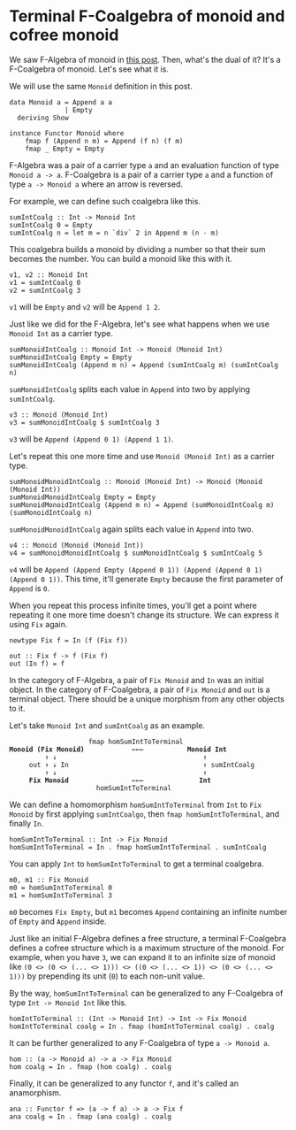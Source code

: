 # Terminal F-Coalgebra of monoid and cofree monoid

We saw F-Algebra of monoid in [this post](../8/monoid_f_algebra_free1.html). Then, what's the dual of it? It's a F-Coalgebra of monoid. Let's see what it is.

We will use the same `Monoid` definition in this post.

```
data Monoid a = Append a a
              | Empty
  deriving Show

instance Functor Monoid where
    fmap f (Append n m) = Append (f n) (f m)
    fmap _ Empty = Empty
```

F-Algebra was a pair of a carrier type `a` and an evaluation function of type `Monoid a -> a`. F-Coalgebra is a pair of a carrier type `a` and a function of type `a -> Monoid a` where an arrow is reversed.

For example, we can define such coalgebra like this.

```
sumIntCoalg :: Int -> Monoid Int
sumIntCoalg 0 = Empty
sumIntCoalg n = let m = n `div` 2 in Append m (n - m)
```

This coalgebra builds a monoid by dividing a number so that their sum becomes the number. You can build a monoid like this with it.

```
v1, v2 :: Monoid Int
v1 = sumIntCoalg 0
v2 = sumIntCoalg 3
```

`v1` will be `Empty` and `v2` will be `Append 1 2`.

Just like we did for the F-Algebra, let's see what happens when we use `Monoid Int` as a carrier type.

```
sumMonoidIntCoalg :: Monoid Int -> Monoid (Monoid Int)
sumMonoidIntCoalg Empty = Empty
sumMonoidIntCoalg (Append m n) = Append (sumIntCoalg m) (sumIntCoalg n)
```

`sumMonoidIntCoalg` splits each value in `Append` into two by applying `sumIntCoalg`.

```
v3 :: Monoid (Monoid Int)
v3 = sumMonoidIntCoalg $ sumIntCoalg 3
```

`v3` will be `Append (Append 0 1) (Append 1 1)`.

Let's repeat this one more time and use `Monoid (Monoid Int)` as a carrier type.

```
sumMonoidMonoidIntCoalg :: Monoid (Monoid Int) -> Monoid (Monoid (Monoid Int))
sumMonoidMonoidIntCoalg Empty = Empty
sumMonoidMonoidIntCoalg (Append m n) = Append (sumMonoidIntCoalg m) (sumMonoidIntCoalg n)
```

`sumMonoidMonoidIntCoalg` again splits each value in `Append` into two.

```
v4 :: Monoid (Monoid (Monoid Int))
v4 = sumMonoidMonoidIntCoalg $ sumMonoidIntCoalg $ sumIntCoalg 5
```

`v4` will be `Append (Append Empty (Append 0 1)) (Append (Append 0 1) (Append 0 1))`. This time, it'll generate `Empty` because the first parameter of `Append` is `0`.

When you repeat this process infinite times, you'll get a point where repeating it one more time doesn't change its structure. We can express it using `Fix` again.

```
newtype Fix f = In (f (Fix f))

out :: Fix f -> f (Fix f)
out (In f) = f
```

In the category of F-Algebra, a pair of `Fix Monoid` and `In` was an initial object. In the category of F-Coalgebra, a pair of `Fix Monoid` and `out` is a terminal object. There should be a unique morphism from any other objects to it.

Let's take `Monoid Int` and `sumIntCoalg` as an example.

<pre><code>                    fmap homSumIntToTerminal
<strong>Monoid (Fix Monoid)</strong>            ←←←           <strong>Monoid Int</strong>
         ↑ ↓                                     ↑
     out ↑ ↓ In                                  ↑ sumIntCoalg
         ↑ ↓                                     ↑
     <strong>Fix Monoid</strong>                ←←←              <strong>Int</strong>
                      homSumIntToTerminal
</code></pre>

We can define a homomorphism `homSumIntToTerminal` from `Int` to `Fix Monoid` by first applying `sumIntCoalgo`, then `fmap homSumIntToTerminal`, and finally `In`.

```
homSumIntToTerminal :: Int -> Fix Monoid
homSumIntToTerminal = In . fmap homSumIntToTerminal . sumIntCoalg
```

You can apply `Int` to `homSumIntToTerminal` to get a terminal coalgebra.

```
m0, m1 :: Fix Monoid
m0 = homSumIntToTerminal 0
m1 = homSumIntToTerminal 3
```

`m0` becomes `Fix Empty`, but `m1` becomes `Append` containing an infinite number of `Empty` and `Append` inside.

Just like an initial F-Algebra defines a free structure, a terminal F-Coalgebra defines a cofree structure which is a maximum structure of the monoid. For example, when you have `3`, we can expand it to an infinite size of monoid like `(0 <> (0 <> (... <> 1))) <> ((0 <> (... <> 1)) <> (0 <> (... <> 1)))` by prepending its unit (`0`) to each non-unit value.

By the way, `homSumIntToTerminal` can be generalized to any F-Coalgebra of type `Int -> Monoid Int` like this.

```
homIntToTerminal :: (Int -> Monoid Int) -> Int -> Fix Monoid
homIntToTerminal coalg = In . fmap (homIntToTerminal coalg) . coalg
```

It can be further generalized to any F-Coalgebra of type `a -> Monoid a`.

```
hom :: (a -> Monoid a) -> a -> Fix Monoid
hom coalg = In . fmap (hom coalg) . coalg
```

Finally, it can be generalized to any functor `f`, and it's called an anamorphism.

```
ana :: Functor f => (a -> f a) -> a -> Fix f
ana coalg = In . fmap (ana coalg) . coalg
```
